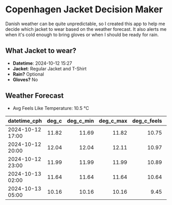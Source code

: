 
# Copenhagen Jacket Decision Maker

Danish weather can be quite unpredictable, so I created this app to help me decide which jacket to wear based on the weather forecast. 
It also alerts me when it's cold enough to bring gloves or when I should be ready for rain.

## What Jacket to wear?

- **Datetime**: 2024-10-12 15:27
- **Jacket**: Regular Jacket and T-Shirt
- **Rain?** Optional
- **Gloves?** No

## Weather Forecast
- Avg Feels Like Temperature: 10.5 °C

| datetime_cph     |   deg_c |   deg_c_min |   deg_c_max |   deg_c_feels | weather   | wind   | rain   |
|:-----------------|--------:|------------:|------------:|--------------:|:----------|:-------|:-------|
| 2024-10-12 17:00 |   11.82 |       11.69 |       11.82 |         10.75 | Clouds    | Medium | None   |
| 2024-10-12 20:00 |   12.04 |       12.04 |       12.11 |         10.97 | Clouds    | High   | None   |
| 2024-10-12 23:00 |   11.99 |       11.99 |       11.99 |         10.89 | Clouds    | High   | None   |
| 2024-10-13 02:00 |   11.64 |       11.64 |       11.64 |         10.64 | Clouds    | High   | None   |
| 2024-10-13 05:00 |   10.16 |       10.16 |       10.16 |          9.45 | Rain      | Medium | Low    |
        